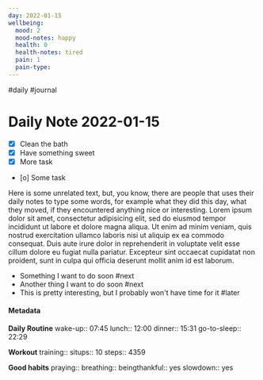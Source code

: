 ```yaml
---
day: 2022-01-15
wellbeing:
  mood: 2
  mood-notes: happy
  health: 0
  health-notes: tired
  pain: 1
  pain-type: 
---
```

#daily #journal
# Daily Note 2022-01-15

- [x] Clean the bath
- [x] Have something sweet
- [x] More task
- [o] Some task

Here is some unrelated text, but, you know, there are people that uses their daily notes to type some words, for example what they did this day, what they moved, if they encountered anything nice or interesting. Lorem ipsum dolor sit amet, consectetur adipisicing elit, sed do eiusmod tempor incididunt ut labore et dolore magna aliqua. Ut enim ad minim veniam, quis nostrud exercitation ullamco laboris nisi ut aliquip ex ea commodo consequat. Duis aute irure dolor in reprehenderit in voluptate velit esse cillum dolore eu fugiat nulla pariatur. Excepteur sint occaecat cupidatat non proident, sunt in culpa qui officia deserunt mollit anim id est laborum.

- Something I want to do soon #next
- Another thing I want to do soon #next
- This is pretty interesting, but I probably won't have time for it #later

#### Metadata

**Daily Routine**
wake-up:: 07:45
lunch:: 12:00
dinner:: 15:31
go-to-sleep:: 22:29

**Workout**
training:: 
situps:: 10
steps:: 4359

**Good habits**
praying:: 
breathing:: 
beingthankful:: yes
slowdown:: yes
